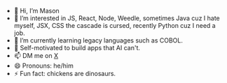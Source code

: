 - 👋 Hi, I’m Mason
- 👀 I’m interested in JS, React, Node, Weedle, sometimes Java cuz I hate myself, JSX, CSS the cascade       is cursed, recently Python cuz I need a job. 
- 🌱 I’m currently learning legacy languages such as COBOL.
- 💞️ Self-motivated to build apps that AI can't.
- 📫 DM me on <a href="https://x.com/yes_myliege">X</a>
- 😄 Pronouns: he/him
- ⚡ Fun fact: chickens are dinosaurs.

<!---
stringsArraysObjects/stringsArraysObjects is a ✨ special ✨ repository because its `README.md` (this file) appears on your GitHub profile.
You can click the Preview link to take a look at your changes.
--->
